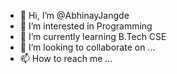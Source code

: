 - 👋 Hi, I’m @AbhinayJangde
- 👀 I’m interested in Programming
- 🌱 I’m currently learning B.Tech CSE
- 💞️ I’m looking to collaborate on ...
- 📫 How to reach me ...

<!---
AbhinayJangde/AbhinayJangde is a ✨ special ✨ repository because its `README.md` (this file) appears on your GitHub profile.
You can click the Preview link to take a look at your changes.
--->
